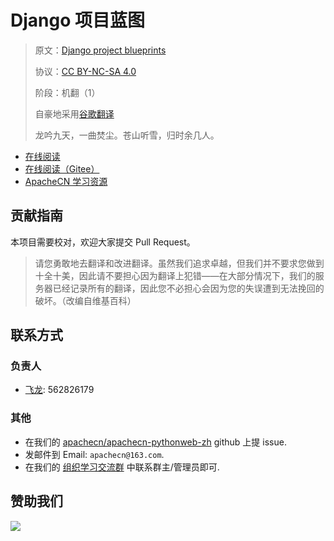 # Django 项目蓝图

> 原文：[Django project blueprints](https://libgen.rs/book/index.php?md5=9264A540D01362E1B15A5AC7EC06D652)
> 
> 协议：[CC BY-NC-SA 4.0](http://creativecommons.org/licenses/by-nc-sa/4.0/)
> 
> 阶段：机翻（1）
> 
> 自豪地采用[谷歌翻译](https://translate.google.cn/)
> 
> 龙吟九天，一曲焚尘。苍山听雪，归时余几人。

* [在线阅读](https://pyweb.apachecn.org)
* [在线阅读（Gitee）](https://apachecn.gitee.io/apachecn-pythonweb-zh/)
* [ApacheCN 学习资源](http://docs.apachecn.org/)

## 贡献指南

本项目需要校对，欢迎大家提交 Pull Request。

> 请您勇敢地去翻译和改进翻译。虽然我们追求卓越，但我们并不要求您做到十全十美，因此请不要担心因为翻译上犯错——在大部分情况下，我们的服务器已经记录所有的翻译，因此您不必担心会因为您的失误遭到无法挽回的破坏。（改编自维基百科）

## 联系方式

### 负责人

* [飞龙](https://github.com/wizardforcel): 562826179

### 其他

*   在我们的 [apachecn/apachecn-pythonweb-zh](https://github.com/apachecn/apachecn-pythonweb-zh) github 上提 issue.
*   发邮件到 Email: `apachecn@163.com`.
*   在我们的 [组织学习交流群](http://www.apachecn.org/organization/348.html) 中联系群主/管理员即可.

## 赞助我们

![](http://data.apachecn.org/img/about/donate.jpg)
